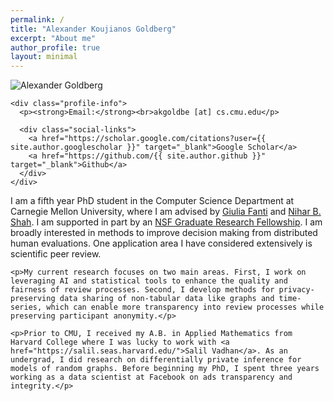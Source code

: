 ```yaml
---
permalink: /
title: "Alexander Koujianos Goldberg"
excerpt: "About me"
author_profile: true
layout: minimal
---
```


<div class="homepage-layout">
  <div class="profile-column">
    <img src="{{ base_path }}/images/{{ site.author.avatar }}" alt="Alexander Goldberg" class="profile-image">
    
    <div class="profile-info">
      <p><strong>Email:</strong><br>akgoldbe [at] cs.cmu.edu</p>
      
      <div class="social-links">
        <a href="https://scholar.google.com/citations?user={{ site.author.googlescholar }}" target="_blank">Google Scholar</a>
        <a href="https://github.com/{{ site.author.github }}" target="_blank">Github</a>
      </div>
    </div>
  </div>
  
  <div class="content-column">
    <p>I am a fifth year PhD student in the Computer Science Department at Carnegie Mellon University, where I am advised by <a href="https://www.andrew.cmu.edu/user/gfanti/">Giulia Fanti</a> and <a href="https://www.cs.cmu.edu/~nihars/">Nihar B. Shah</a>. I am supported in part by an <a href="https://www.nsfgrfp.org/">NSF Graduate Research Fellowship</a>. I am broadly interested in methods to improve decision making from distributed human evaluations. One application area I have considered extensively is scientific peer review.</p>

    <p>My current research focuses on two main areas. First, I work on leveraging AI and statistical tools to enhance the quality and fairness of review processes. Second, I develop methods for privacy-preserving data sharing of non-tabular data like graphs and time-series, which can enable more transparency into review processes while preserving participant anonymity.</p>

    <p>Prior to CMU, I received my A.B. in Applied Mathematics from Harvard College where I was lucky to work with <a href="https://salil.seas.harvard.edu/">Salil Vadhan</a>. As an undergrad, I did research on differentially private inference for models of random graphs. Before beginning my PhD, I spent three years working as a data scientist at Facebook on ads transparency and integrity.</p>
  </div>
</div>
